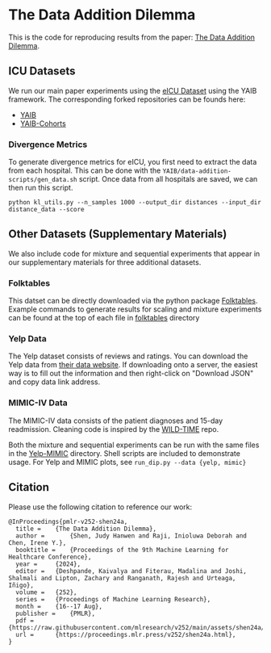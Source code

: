 # The Data Addition Dilemma 

This is the code for reproducing results from the paper: [The Data Addition Dilemma](https://arxiv.org/pdf/2408.04154). 

## ICU Datasets
We run our main paper experiments using the [eICU Dataset](https://eicu-crd.mit.edu/) using the YAIB framework. The corresponding forked repositories can be founds here: 
- [YAIB](https://github.com/heyyjudes/YAIB)
- [YAIB-Cohorts](https://github.com/heyyjudes/YAIB-cohorts) 
### Divergence Metrics
To generate divergence metrics for eICU, you first need to extract the 
data from each hospital. This can be done with the `YAIB/data-addition-scripts/gen_data.sh` script. 
Once data from all hospitals are saved, we can then run this script. 
```
python kl_utils.py --n_samples 1000 --output_dir distances --input_dir distance_data --score
```

## Other Datasets (Supplementary Materials)  
We also include code for mixture and sequential experiments that appear in our supplementary materials for three additional datasets.

### Folktables
This datset can be directly downloaded via the python package [Folktables](https://github.com/socialfoundations/folktables). 
Example commands to generate results for scaling and mixture experiments can be found at the top of each file in [folktables](folktables_exp) directory

### Yelp Data
The Yelp dataset consists of reviews and ratings. You can download the Yelp data from [their data website](https://www.yelp.com/dataset/download). If downloading onto a server, the easiest way is to fill out the information and then right-click on "Download JSON" and copy data link address.

### MIMIC-IV Data
The MIMIC-IV data consists of the patient diagnoses and 15-day readmission. Cleaning code is inspired by the [WILD-TIME](https://github.com/huaxiuyao/Wild-Time/blob/main/wildtime/data/mimic.py) repo. 

Both the mixture and sequential experiments can be run with the same files in the [Yelp-MIMIC](Yelp-MIMIC) directory. Shell scripts are included to demonstrate usage.
For Yelp and MIMIC plots, see `run_dip.py --data {yelp, mimic}`

## Citation
Please use the following citation to reference our work: 
```
@InProceedings{pmlr-v252-shen24a,
  title = 	 {The Data Addition Dilemma},
  author =       {Shen, Judy Hanwen and Raji, Inioluwa Deborah and Chen, Irene Y.},
  booktitle = 	 {Proceedings of the 9th Machine Learning for Healthcare Conference},
  year = 	 {2024},
  editor = 	 {Deshpande, Kaivalya and Fiterau, Madalina and Joshi, Shalmali and Lipton, Zachary and Ranganath, Rajesh and Urteaga, Iñigo},
  volume = 	 {252},
  series = 	 {Proceedings of Machine Learning Research},
  month = 	 {16--17 Aug},
  publisher =    {PMLR},
  pdf = 	 {https://raw.githubusercontent.com/mlresearch/v252/main/assets/shen24a/shen24a.pdf},
  url = 	 {https://proceedings.mlr.press/v252/shen24a.html},
}
```
